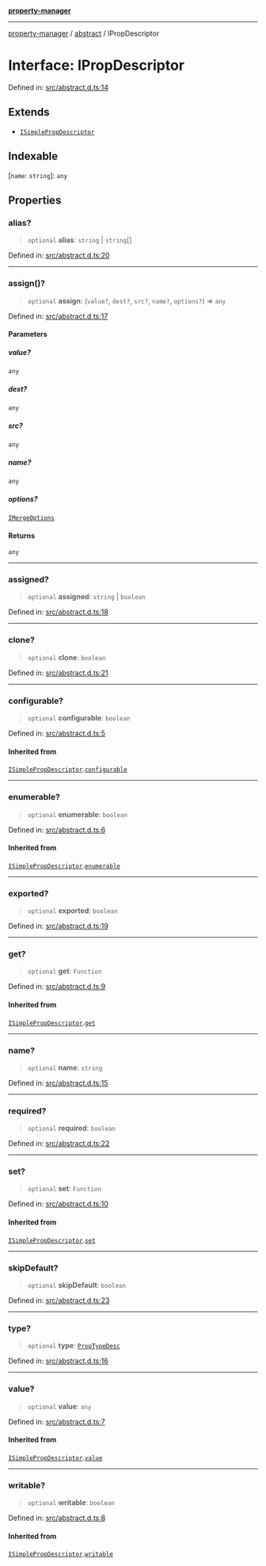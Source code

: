[**property-manager**](../../README.md)

***

[property-manager](../../modules.md) / [abstract](../README.md) / IPropDescriptor

# Interface: IPropDescriptor

Defined in: [src/abstract.d.ts:14](https://github.com/snowyu/property-manager.js/blob/0a26f8ac8272cf662455db6a79ab5298188a6840/src/abstract.d.ts#L14)

## Extends

- [`ISimplePropDescriptor`](ISimplePropDescriptor.md)

## Indexable

\[`name`: `string`\]: `any`

## Properties

### alias?

> `optional` **alias**: `string` \| `string`[]

Defined in: [src/abstract.d.ts:20](https://github.com/snowyu/property-manager.js/blob/0a26f8ac8272cf662455db6a79ab5298188a6840/src/abstract.d.ts#L20)

***

### assign()?

> `optional` **assign**: (`value?`, `dest?`, `src?`, `name?`, `options?`) => `any`

Defined in: [src/abstract.d.ts:17](https://github.com/snowyu/property-manager.js/blob/0a26f8ac8272cf662455db6a79ab5298188a6840/src/abstract.d.ts#L17)

#### Parameters

##### value?

`any`

##### dest?

`any`

##### src?

`any`

##### name?

`any`

##### options?

[`IMergeOptions`](IMergeOptions.md)

#### Returns

`any`

***

### assigned?

> `optional` **assigned**: `string` \| `boolean`

Defined in: [src/abstract.d.ts:18](https://github.com/snowyu/property-manager.js/blob/0a26f8ac8272cf662455db6a79ab5298188a6840/src/abstract.d.ts#L18)

***

### clone?

> `optional` **clone**: `boolean`

Defined in: [src/abstract.d.ts:21](https://github.com/snowyu/property-manager.js/blob/0a26f8ac8272cf662455db6a79ab5298188a6840/src/abstract.d.ts#L21)

***

### configurable?

> `optional` **configurable**: `boolean`

Defined in: [src/abstract.d.ts:5](https://github.com/snowyu/property-manager.js/blob/0a26f8ac8272cf662455db6a79ab5298188a6840/src/abstract.d.ts#L5)

#### Inherited from

[`ISimplePropDescriptor`](ISimplePropDescriptor.md).[`configurable`](ISimplePropDescriptor.md#configurable)

***

### enumerable?

> `optional` **enumerable**: `boolean`

Defined in: [src/abstract.d.ts:6](https://github.com/snowyu/property-manager.js/blob/0a26f8ac8272cf662455db6a79ab5298188a6840/src/abstract.d.ts#L6)

#### Inherited from

[`ISimplePropDescriptor`](ISimplePropDescriptor.md).[`enumerable`](ISimplePropDescriptor.md#enumerable)

***

### exported?

> `optional` **exported**: `boolean`

Defined in: [src/abstract.d.ts:19](https://github.com/snowyu/property-manager.js/blob/0a26f8ac8272cf662455db6a79ab5298188a6840/src/abstract.d.ts#L19)

***

### get?

> `optional` **get**: `Function`

Defined in: [src/abstract.d.ts:9](https://github.com/snowyu/property-manager.js/blob/0a26f8ac8272cf662455db6a79ab5298188a6840/src/abstract.d.ts#L9)

#### Inherited from

[`ISimplePropDescriptor`](ISimplePropDescriptor.md).[`get`](ISimplePropDescriptor.md#get)

***

### name?

> `optional` **name**: `string`

Defined in: [src/abstract.d.ts:15](https://github.com/snowyu/property-manager.js/blob/0a26f8ac8272cf662455db6a79ab5298188a6840/src/abstract.d.ts#L15)

***

### required?

> `optional` **required**: `boolean`

Defined in: [src/abstract.d.ts:22](https://github.com/snowyu/property-manager.js/blob/0a26f8ac8272cf662455db6a79ab5298188a6840/src/abstract.d.ts#L22)

***

### set?

> `optional` **set**: `Function`

Defined in: [src/abstract.d.ts:10](https://github.com/snowyu/property-manager.js/blob/0a26f8ac8272cf662455db6a79ab5298188a6840/src/abstract.d.ts#L10)

#### Inherited from

[`ISimplePropDescriptor`](ISimplePropDescriptor.md).[`set`](ISimplePropDescriptor.md#set)

***

### skipDefault?

> `optional` **skipDefault**: `boolean`

Defined in: [src/abstract.d.ts:23](https://github.com/snowyu/property-manager.js/blob/0a26f8ac8272cf662455db6a79ab5298188a6840/src/abstract.d.ts#L23)

***

### type?

> `optional` **type**: [`PropTypeDesc`](../type-aliases/PropTypeDesc.md)

Defined in: [src/abstract.d.ts:16](https://github.com/snowyu/property-manager.js/blob/0a26f8ac8272cf662455db6a79ab5298188a6840/src/abstract.d.ts#L16)

***

### value?

> `optional` **value**: `any`

Defined in: [src/abstract.d.ts:7](https://github.com/snowyu/property-manager.js/blob/0a26f8ac8272cf662455db6a79ab5298188a6840/src/abstract.d.ts#L7)

#### Inherited from

[`ISimplePropDescriptor`](ISimplePropDescriptor.md).[`value`](ISimplePropDescriptor.md#value)

***

### writable?

> `optional` **writable**: `boolean`

Defined in: [src/abstract.d.ts:8](https://github.com/snowyu/property-manager.js/blob/0a26f8ac8272cf662455db6a79ab5298188a6840/src/abstract.d.ts#L8)

#### Inherited from

[`ISimplePropDescriptor`](ISimplePropDescriptor.md).[`writable`](ISimplePropDescriptor.md#writable)
